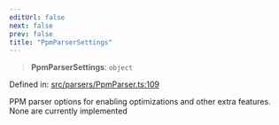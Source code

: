 ```yaml
---
editUrl: false
next: false
prev: false
title: "PpmParserSettings"
---
```


> **PpmParserSettings**: `object`

Defined in: [src/parsers/PpmParser.ts:109](https://github.com/jaames/flipnote.js/blob/70a96e94737c1e7105e9b3794d97b5baff2fd78b/src/parsers/PpmParser.ts#L109)

PPM parser options for enabling optimizations and other extra features.
None are currently implemented
